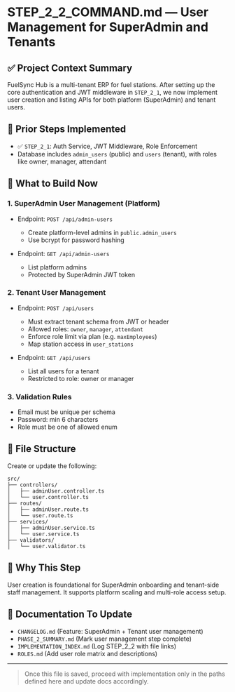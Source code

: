 # STEP\_2\_2\_COMMAND.md — User Management for SuperAdmin and Tenants

## ✅ Project Context Summary

FuelSync Hub is a multi-tenant ERP for fuel stations. After setting up the core authentication and JWT middleware in `STEP_2_1`, we now implement user creation and listing APIs for both platform (SuperAdmin) and tenant users.

## 📌 Prior Steps Implemented

* ✅ `STEP_2_1`: Auth Service, JWT Middleware, Role Enforcement
* Database includes `admin_users` (public) and `users` (tenant), with roles like owner, manager, attendant

## 🚧 What to Build Now

### 1. SuperAdmin User Management (Platform)

* Endpoint: `POST /api/admin-users`

  * Create platform-level admins in `public.admin_users`
  * Use bcrypt for password hashing
* Endpoint: `GET /api/admin-users`

  * List platform admins
  * Protected by SuperAdmin JWT token

### 2. Tenant User Management

* Endpoint: `POST /api/users`

  * Must extract tenant schema from JWT or header
  * Allowed roles: `owner`, `manager`, `attendant`
  * Enforce role limit via plan (e.g. `maxEmployees`)
  * Map station access in `user_stations`
* Endpoint: `GET /api/users`

  * List all users for a tenant
  * Restricted to role: owner or manager

### 3. Validation Rules

* Email must be unique per schema
* Password: min 6 characters
* Role must be one of allowed enum

## 📁 File Structure

Create or update the following:

```
src/
├── controllers/
│   ├── adminUser.controller.ts
│   └── user.controller.ts
├── routes/
│   ├── adminUser.route.ts
│   └── user.route.ts
├── services/
│   ├── adminUser.service.ts
│   └── user.service.ts
├── validators/
│   └── user.validator.ts
```

## 🧠 Why This Step

User creation is foundational for SuperAdmin onboarding and tenant-side staff management. It supports platform scaling and multi-role access setup.

## 🧾 Documentation To Update

* `CHANGELOG.md` (Feature: SuperAdmin + Tenant user management)
* `PHASE_2_SUMMARY.md` (Mark user management step complete)
* `IMPLEMENTATION_INDEX.md` (Log STEP\_2\_2 with file links)
* `ROLES.md` (Add user role matrix and descriptions)

---

> Once this file is saved, proceed with implementation only in the paths defined here and update docs accordingly.
